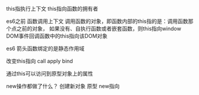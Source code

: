 
this指执行上下文
this指向函数的拥有者


es6之前
函数调用上下文
调用函数的对象，即函数内部的this指的是：调用函数那个点之前的对象，
如果没有、自执行函数或者嵌套函数，则this指向window
DOM事件回调函数中的this指向该DOM对象

es6
箭头函数绑定的是静态作用域

改变this指向
call apply bind

通过this可以访问到原型对象上的属性

new操作都做了什么？
创建新对象
原型
new指向